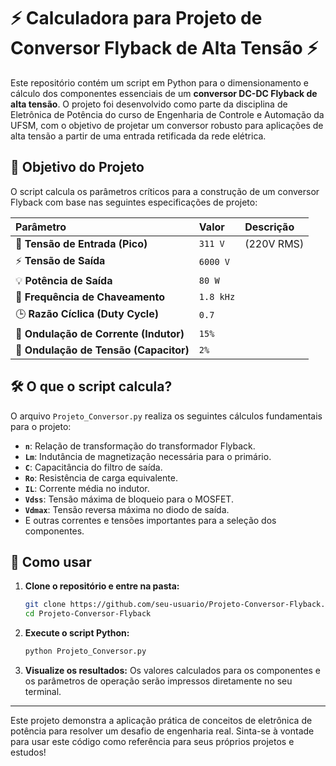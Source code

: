 # ⚡️ Calculadora para Projeto de Conversor Flyback de Alta Tensão ⚡️

Este repositório contém um script em Python para o dimensionamento e cálculo dos componentes essenciais de um **conversor DC-DC Flyback de alta tensão**. O projeto foi desenvolvido como parte da disciplina de Eletrônica de Potência do curso de Engenharia de Controle e Automação da UFSM, com o objetivo de projetar um conversor robusto para aplicações de alta tensão a partir de uma entrada retificada da rede elétrica.

## 🎯 Objetivo do Projeto

O script calcula os parâmetros críticos para a construção de um conversor Flyback com base nas seguintes especificações de projeto:

| Parâmetro | Valor | Descrição |
| :--- | :--- | :--- |
| 🔌 **Tensão de Entrada (Pico)** | `311 V` | (220V RMS) |
| ⚡️ **Tensão de Saída** | `6000 V` | |
| 💡 **Potência de Saída** | `80 W` | |
| 🔄 **Frequência de Chaveamento** | `1.8 kHz` | |
| 🕒 **Razão Cíclica (Duty Cycle)** | `0.7` | |
| 🌊 **Ondulação de Corrente (Indutor)** | `15%` | |
| 🌊 **Ondulação de Tensão (Capacitor)** | `2%` | |

## 🛠️ O que o script calcula?

O arquivo `Projeto_Conversor.py` realiza os seguintes cálculos fundamentais para o projeto:

- **`n`**: Relação de transformação do transformador Flyback.
- **`Lm`**: Indutância de magnetização necessária para o primário.
- **`C`**: Capacitância do filtro de saída.
- **`Ro`**: Resistência de carga equivalente.
- **`IL`**: Corrente média no indutor.
- **`Vdss`**: Tensão máxima de bloqueio para o MOSFET.
- **`Vdmax`**: Tensão reversa máxima no diodo de saída.
- E outras correntes e tensões importantes para a seleção dos componentes.

## 🚀 Como usar

1.  **Clone o repositório e entre na pasta:**
    ```bash
    git clone https://github.com/seu-usuario/Projeto-Conversor-Flyback.git
    cd Projeto-Conversor-Flyback
    ```

2.  **Execute o script Python:**
    ```bash
    python Projeto_Conversor.py
    ```

3.  **Visualize os resultados:** Os valores calculados para os componentes e os parâmetros de operação serão impressos diretamente no seu terminal.

---

Este projeto demonstra a aplicação prática de conceitos de eletrônica de potência para resolver um desafio de engenharia real. Sinta-se à vontade para usar este código como referência para seus próprios projetos e estudos!
